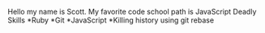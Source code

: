 Hello my name is Scott. My favorite code school path is JavaScript
Deadly Skills
*Ruby
*Git
*JavaScript
*Killing history using git rebase
